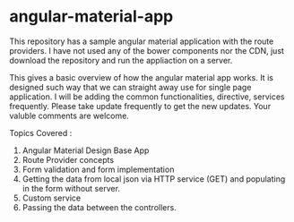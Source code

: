 # angular-material-app
This repository has a sample angular material application with the route providers. I have not used any of the bower components nor the CDN, just download the repository and run the appliaction on a server.

This gives a basic overview of how the angular material app works. It is designed such way that we can straight away use for single page application. I will be adding the common functionalities, directive, services frequently. Please take update frequently to get the new updates. Your valuble comments are welcome.


Topics Covered : 
1. Angular Material Design Base App
2. Route Provider concepts
3. Form validation and form implementation
4. Getting the data from local json via HTTP service (GET) and populating in the form without server.
5. Custom service 
6. Passing the data between the controllers.
